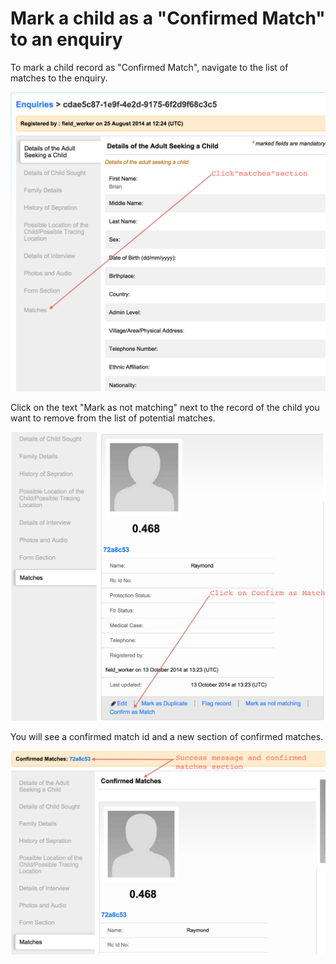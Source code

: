 # Mark a child as a "Confirmed Match" to an enquiry

To mark a child record as "Confirmed Match", navigate to the list of matches to the enquiry.

![](../assets/images/enquiries_matches-1.png)

Click on the text "Mark as not matching" next to the record of the child you want to remove from the list of potential matches.

![](../assets/images/enquiry-confirmed-match-1.png)

You will see a confirmed match id and a new section of confirmed matches.

![](../assets/images/enquiry-confirmed-match-2.png)





